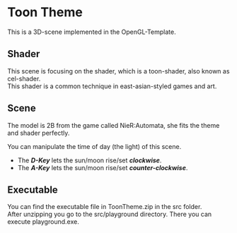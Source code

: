# Toon Theme

This is a 3D-scene implemented in the OpenGL-Template.

## Shader
This scene is focusing on the shader, which is a toon-shader, also known as cel-shader.  
This shader is a common technique in east-asian-styled games and art.  

## Scene
The model is 2B from the game called NieR:Automata, she fits the theme and shader perfectly.  
  
You can manipulate the time of day (the light) of this scene.  
* The ***D-Key*** lets the sun/moon rise/set ***clockwise***.
* The ***A-Key*** lets the sun/moon rise/set ***counter-clockwise***.

## Executable
You can find the executable file in ToonTheme.zip in the src folder.  
After unzipping you go to the src/playground directory. There you can execute playground.exe.
